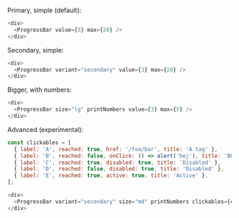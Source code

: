 Primary, simple (default):
```js
<div>
  <ProgressBar value={3} max={20} />
</div>
```

Secondary, simple:
```js
<div>
  <ProgressBar variant="secondary" value={3} max={20} />
</div>
```

Bigger, with numbers:
```js
<div>
  <ProgressBar size="lg" printNumbers value={3} max={5} />
</div>
```
Advanced (experimental):
```js
const clickables = [
  { label: 'A', reached: true, href: '/foo/bar', title: 'A tag' },
  { label: 'B', reached: false, onClick: () => alert('hej'), title: 'BUTTON tag' },
  { label: 'C', reached: true, disabled: true, title: 'Disabled' },
  { label: 'D', reached: false, disabled: true, title: 'Disabled' },
  { label: 'E', reached: true, active: true, title: 'Active' },
];

<div>
  <ProgressBar variant="secondary" size="md" printNumbers clickables={clickables} value={6} max={9} />
</div>
```